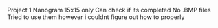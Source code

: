 Project 1 Nanogram
15x15 only
Can check if its completed
No .BMP files
Tried to use them however i couldnt figure out how to properly
